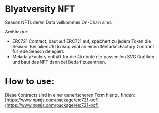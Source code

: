 # Blyatversity NFT

Season NFTs deren Data vollkommen On-Chain sind.

Architektur:

-   ERC721 Contract, baut auf ERC721 auf, speichert zu jedem Token die Season. Bei tokenURI lookup wird an einen IMetadataFactory Contract für jede Season delegiert.
-   MetadataFactory enthält für die Atrribute der passenden SVG Grafiken und baut das NFT dann bei Bedarf zusammen.

# How to use:

Diese Contracts sind in einer generischeren Form hier zu finden: [https://www.npmjs.com/package/erc721-ocf](https://www.npmjs.com/package/erc721-ocf)
